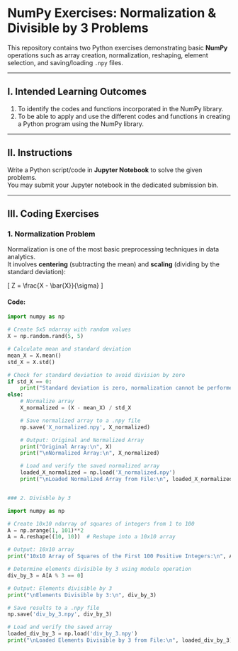 # NumPy Exercises: Normalization & Divisible by 3 Problems

This repository contains two Python exercises demonstrating basic **NumPy** operations such as array creation, normalization, reshaping, element selection, and saving/loading `.npy` files.  

---

##  I. Intended Learning Outcomes
1. To identify the codes and functions incorporated in the NumPy library.  
2. To be able to apply and use the different codes and functions in creating a Python program using the NumPy library.  

---

##  II. Instructions
Write a Python script/code in **Jupyter Notebook** to solve the given problems.  
You may submit your Jupyter notebook in the dedicated submission bin.  

---

##  III. Coding Exercises

###  1. Normalization Problem
Normalization is one of the most basic preprocessing techniques in data analytics.  
It involves **centering** (subtracting the mean) and **scaling** (dividing by the standard deviation):  

\[
Z = \frac{X - \bar{X}}{\sigma}
\]

#### Code:
```python
import numpy as np

# Create 5x5 ndarray with random values
X = np.random.rand(5, 5)

# Calculate mean and standard deviation
mean_X = X.mean()
std_X = X.std()

# Check for standard deviation to avoid division by zero
if std_X == 0:
    print("Standard deviation is zero, normalization cannot be performed.")
else:
    # Normalize array
    X_normalized = (X - mean_X) / std_X

    # Save normalized array to a .npy file
    np.save('X_normalized.npy', X_normalized)

    # Output: Original and Normalized Array
    print("Original Array:\n", X)
    print("\nNormalized Array:\n", X_normalized)

    # Load and verify the saved normalized array
    loaded_X_normalized = np.load('X_normalized.npy')
    print("\nLoaded Normalized Array from File:\n", loaded_X_normalized)


### 2. Divisble by 3

import numpy as np  

# Create 10x10 ndarray of squares of integers from 1 to 100
A = np.arange(1, 101)**2
A = A.reshape((10, 10))  # Reshape into a 10x10 array

# Output: 10x10 array
print("10x10 Array of Squares of the First 100 Positive Integers:\n", A)

# Determine elements divisible by 3 using modulo operation
div_by_3 = A[A % 3 == 0]

# Output: Elements divisible by 3
print("\nElements Divisible by 3:\n", div_by_3)

# Save results to a .npy file
np.save('div_by_3.npy', div_by_3)

# Load and verify the saved array
loaded_div_by_3 = np.load('div_by_3.npy')
print("\nLoaded Elements Divisible by 3 from File:\n", loaded_div_by_3)
